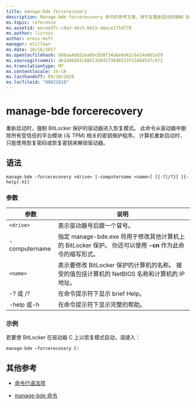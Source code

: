 ```yaml
---
title: manage-bde forcerecovery
description: Manage-bde forcerecovery 命令的参考文章，用于在重新启动时强制 BitLocker 保护的驱动器进入恢复模式。
ms.topic: reference
ms.assetid: eecae37c-c9a3-46c5-b615-a0ace1f1d778
ms.author: lizross
author: eross-msft
manager: mtillman
ms.date: 10/16/2017
ms.openlocfilehash: b88aa4bb52ea6bcb50f34a6e8d42c6e14e0b1e59
ms.sourcegitcommit: db2d46842c68813d043738d6523f13d8454fc972
ms.translationtype: MT
ms.contentlocale: zh-CN
ms.lasthandoff: 09/10/2020
ms.locfileid: "89622618"
---
```

# <a name="manage-bde-forcerecovery"></a>manage-bde forcerecovery

重新启动时，强制 BitLocker 保护的驱动器进入恢复模式。 此命令从驱动器中删除所有受信任的平台模块 (与 TPM) 相关的密钥保护程序。 计算机重新启动时，只能使用恢复密码或恢复密钥来解锁驱动器。

## <a name="syntax"></a>语法

```
manage-bde –forcerecovery <drive> [-computername <name>] [{-?|/?}] [{-help|-h}]
```

### <a name="parameters"></a>参数

| 参数 | 说明 |
| --------- | ----------- |
| `<drive>` | 表示驱动器号后跟一个冒号。 |
| -computername | 指定 manage-bde.exe 将用于修改其他计算机上的 BitLocker 保护。 你还可以使用 **-cn** 作为此命令的缩写形式。 |
| `<name>` | 表示要修改 BitLocker 保护的计算机的名称。 接受的值包括计算机的 NetBIOS 名称和计算机的 IP 地址。 |
| -? 或 /? | 在命令提示符下显示 brief Help。 |
| -help 或-h | 在命令提示符下显示完整的帮助。 |

### <a name="examples"></a>示例

若要使 BitLocker 在驱动器 C 上以恢复模式启动，请键入：

```
manage-bde –forcerecovery C:
```

## <a name="additional-references"></a>其他参考

- [命令行语法项](command-line-syntax-key.md)

- [manage-bde 命令](manage-bde.md)
